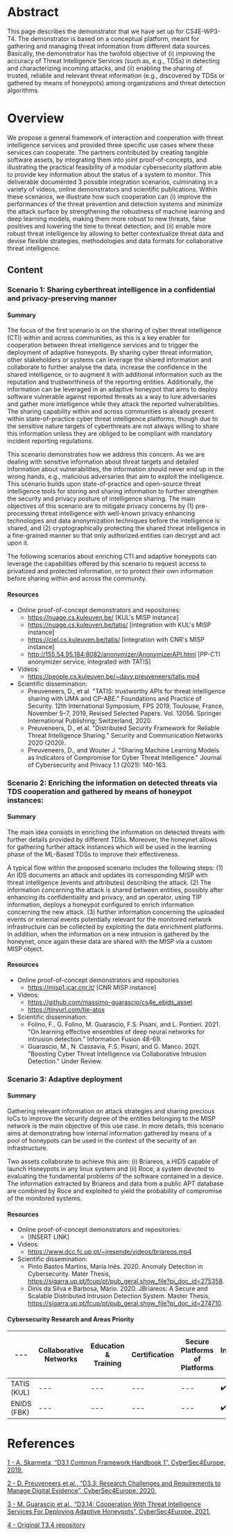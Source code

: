 # Abstract
This page describes the demonstrator that we have set up for CS4E-WP3-T4. The demonstrator is based on a conceptual platform, meant for gathering and managing threat information from different data sources. Basically, the demonstrator has the twofold objective of (i) improving the accuracy of Threat Intelligence Services (such as, e.g., TDSs) in detecting and characterizing incoming attacks, and (ii) enabling the sharing of trusted, reliable and relevant threat information (e.g., discovered by TDSs or gathered by means of honeypots) among organizations and threat detection algorithms.

# Overview
We propose a general framework of interaction and cooperation with threat intelligence services and provided three specific use cases where these services can cooperate. The partners contributed by creating tangible software assets, by integrating them into joint proof-of-concepts, and illustrating the practical feasibility of a modular cybersecurity platform able to provide key information about the status of a system to monitor. This deliverable documented 3 possible integration scenarios, culminating in a variety of videos, online demonstrators and scientific publications. Within these scenarios, we illustrate how such cooperation can (i) improve the performances of the threat prevention and detection systems and minimize the attack surface by strengthening the robustness of machine learning and deep learning models, making them more robust to new threats, false positives and lowering the time to threat detection; and (ii) enable more robust threat intelligence by allowing to better contextualize threat data and devise flexible strategies, methodologies and data formats for collaborative threat intelligence. 


## Content

### Scenario 1: Sharing cyberthreat intelligence in a confidential and privacy-preserving manner

#### Summary

The focus of the first scenario is on the sharing of cyber threat intelligence (CTI) within and across communities, as this is a key enabler for cooperation between threat intelligence services and to trigger the deployment of adaptive honeypots. By sharing cyber threat information, other stakeholders or systems can leverage the shared information and collaborate to further analyse the data, increase the confidence in the shared intelligence, or to augment it with additional information such as the reputation and trustworthiness of the reporting entities. Additionally, the information can be leveraged in an adaptive honeypot that aims to deploy software vulnerable against reported threats as a way to lure adversaries and gather more intelligence while they attack the reported vulnerabilities. The sharing capability within and across communities is already present within state-of-practice cyber threat intelligence platforms, though due to the sensitive nature targets of cyberthreats are not always willing to share this information unless they are obliged to be compliant with mandatory incident reporting regulations.  

This scenario demonstrates how we address this concern. As we are dealing with sensitive information about threat targets and detailed information about vulnerabilities, the information should never end up in the wrong hands, e.g., malicious adversaries that aim to exploit the intelligence. This scenario builds upon state-of-practice and open-source threat intelligence tools for storing and sharing information to further strengthen the security and privacy posture of intelligence sharing. The main objectives of this scenario are to mitigate privacy concerns by (1) pre-processing threat intelligence with well-known privacy enhancing technologies and data anonymization techniques before the intelligence is shared, and (2) cryptographically protecting the shared threat intelligence in a fine-grained manner so that only authorized entities can decrypt and act upon it.  

The following scenarios about enriching CTI and adaptive honeypots can leverage the capabilities offered by this scenario to request access to privatized and protected information, or to protect their own information before sharing within and across the community. 

#### Resources

*	Online proof-of-concept demonstrators and repositories:
     * https://nuage.cs.kuleuven.be/	[KUL's MISP instance]
     * https://nuage.cs.kuleuven.be/tatis/	[integration with KUL's MISP instance]
     * https://ciel.cs.kuleuven.be/tatis/ 	[integration with CNR's MISP instance]
     * http://155.54.95.184:8082/anonymizer/AnonymizerAPI.html [PP-CTI anonymizer service, integrated with TATIS]
* Videos:
     * https://people.cs.kuleuven.be/~davy.preuveneers/tatis.mp4
* Scientific dissemination: 
     * Preuveneers, D., et al. &quot;TATIS: trustworthy APIs for threat intelligence sharing with UMA and CP-ABE.&quot; Foundations and Practice of Security. 12th International Symposium, FPS 2019, Toulouse, France, November 5–7, 2019, Revised Selected Papers. Vol. 12056. Springer International Publishing; Switzerland, 2020.
     * Preuveneers, D., et al. &quot;Distributed Security Framework for Reliable Threat Intelligence Sharing.&quot; Security and Communication Networks 2020 (2020).
     * Preuveneers, D., and Wouter J. &quot;Sharing Machine Learning Models as Indicators of Compromise for Cyber Threat Intelligence.&quot; Journal of Cybersecurity and Privacy 1.1 (2021): 140-163.

### Scenario 2: Enriching the information on detected threats via TDS cooperation and gathered by means of honeypot instances:

#### Summary 

The main idea consists in enriching the information on detected threats with further details provided by different TDSs. Moreover, the honeynet allows for gathering further attack instances which will be used in the learning phase of the ML-Based TDSs to improve their effectiveness. 

A typical flow within the proposed scenario includes the following steps: (1) An IDS documents an attack and updates its corresponding MISP with threat intelligence (events and attributes) describing the attack. (2) The information concerning the attack is shared between entities, possibly after enhancing its confidentiality and privacy, and an operator, using TIP information, deploys a honeypot configured to enrich information concerning the new attack. (3) further information concerning the uploaded events or external events potentially relevant for the monitored network infrastructure can be collected by exploiting the data enrichment platforms. In addition, when the information on a new intrusion is gathered by the honeynet, once again these data are shared with the MISP via a custom MISP object. 

#### Resources

* Online proof-of-concept demonstrators and repositories
     * https://misp1.icar.cnr.it/		[CNR MISP instance] 
* Videos:
     * https://github.com/massimo-guarascio/cs4e_ebids_asset 
     * https://tinyurl.com/tie-atos	
* Scientific dissemination: 
     * Folino, F., G. Folino, M. Guarascio, F.S. Pisani, and L. Pontieri. 2021. "On learning effective ensembles of deep neural networks for intrusion detection." Information Fusion 48-69. 
     * Guarascio, M., N. Cassavia, F.S. Pisani, and G. Manco. 2021. "Boosting Cyber Threat Intelligence via Collaborative Intrusion Detection." Under Review.  

### Scenario 3: Adaptive deployment

#### Summary

Gathering relevant information on attack strategies and sharing precious IoCs to improve the security degree of the entities belonging to the MISP network is the main objective of this use case. In more details, this scenario aims at demonstrating how internal information gathered by means of a pool of honeypots can be used in the context of the security of an infrastructure.  

Two assets collaborate to achieve this aim: (i) Briareos, a HIDS capable of launch Honeypots in any linux system and (ii) Roce, a system devoted to evaluating the fundamental problems of the software contained in a device. The information extracted by Briareos and data from a public APT database are combined by Roce and exploited to yield the probability of compromise of the monitored systems. 

#### Resources 

* Online proof-of-concept demonstrators and repositories:
     * [INSERT LINK]
* Videos:
     * https://www.dcc.fc.up.pt/~jresende/videos/briareos.mp4
* Scientific dissemination: 
     * Pinto Bastos Martins, Maria Inês. 2020. Anomaly Detection in Cybersecurity. Mater Thesis, https://sigarra.up.pt/fcup/pt/pub_geral.show_file?pi_doc_id=275358. 
     * Dinis da Silva e Barbosa, Mário. 2020. JBriareos: A Secure and Scalable Distributed Intrusion Detection System. Master Thesis, https://sigarra.up.pt/fcup/pt/pub_geral.show_file?pi_doc_id=274710. 

#### Cybersecurity Research and Areas Priority

--- | Collaborative Networks| Education & Training | Certification | Secure Platforms of Platforms | Infrastructure Protection | Holistic Data Protection | AI-based Security | Systems Security & Security Lifetime Management | Secure Architectures for Next Generation Communication | Secure Quantum Technologies | Secure AI Systems | Personalized Privacy Protection
--- | --- | --- | ---  | --- | --- | --- | --- | --- | --- | --- | --- | --- 
TATIS (KUL)   | --- | --- | --- | --- | :heavy_check_mark: | :heavy_check_mark: | :heavy_check_mark:  | --- | --- | --- | :heavy_check_mark: | ---
ENIDS (FBK)   | --- | --- | --- | --- | :heavy_check_mark: | --- | :heavy_check_mark:  | --- | --- | --- | --- | ---

# References
[1 - A. Skarmeta, “D3.1 Common Framework Handbook 1”, CyberSec4Europe, 2019.](https://cybersec4europe.eu/wp-content/uploads/2020/06/D3.1-Handbook-v2.0-submitted-1.pdf)

[2 - D. Preuveneers et al., “D3.3: Research Challenges and Requirements to Manage Digital Evidence”, CyberSec4Europe, 2020.](https://cybersec4europe.eu/wp-content/uploads/2020/02/D3.3-Research-challenges-and-requirements-to-manage-digital-evidence-Submitted.pdf)

[3 - M. Guarascio et al., “D3.14: Cooperation With Threat Intelligence Services For Deploying Adaptive Honeypots”, CyberSec4Europe, 2021.](https://cybersec4europe.eu/wp-content/uploads/2021/10/D3.14-Cooperation-with-Threat-Intelligence-Services-for-deploying-adaptive-honeypots_2.05_submitted.pdf)

[4 - Original T3.4 repository](https://github.com/cs4ewp3t4/cs4ewp3t4)
</br>
